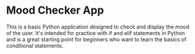 # Mood Checker App
This is a basic Python application designed to check and display the mood of the user. 
It's intended for practice with if and elif statements in Python and is a great starting point for beginners who want to learn the basics of conditional statements.
